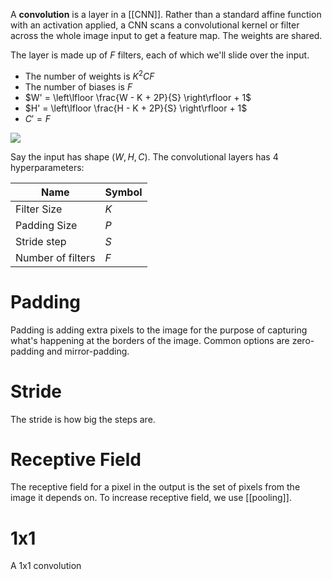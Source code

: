 A **convolution** is a layer in a [[CNN]]. Rather than a standard affine function with an activation applied, a CNN scans a convolutional kernel or filter across the whole image input to get a feature map. The weights are shared.

The layer is made up of $F$ filters, each of which we'll slide over the input. 

- The number of weights is $K^2CF$
- The number of biases is $F$
- $W' = \left\lfloor \frac{W - K  + 2P}{S} \right\rfloor + 1$
- $H' = \left\lfloor \frac{H - K  + 2P}{S} \right\rfloor + 1$
- $C' = F$

![](https://cs231n.github.io/assets/cnn/cnn.jpeg)

Say the input has shape $(W, H, C)$. The convolutional layers has 4 hyperparameters:

|Name|Symbol|
|----|------|
|Filter Size|$K$|
|Padding Size|$P$|
|Stride step|$S$|
|Number of filters|$F$|

# Padding

Padding is adding extra pixels to the image for the purpose of capturing what's happening at the borders of the image. Common options are zero-padding and mirror-padding.

# Stride

The stride is how big the steps are.

# Receptive Field

The receptive field for a pixel in the output is the set of pixels from the image it depends on. To increase receptive field, we use [[pooling]].

# 1x1

A 1x1 convolution